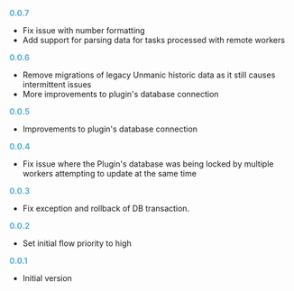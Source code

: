 
**<span style="color:#56adda">0.0.7</span>**
- Fix issue with number formatting
- Add support for parsing data for tasks processed with remote workers

**<span style="color:#56adda">0.0.6</span>**
- Remove migrations of legacy Unmanic historic data as it still causes intermittent issues
- More improvements to plugin's database connection

**<span style="color:#56adda">0.0.5</span>**
- Improvements to plugin's database connection

**<span style="color:#56adda">0.0.4</span>**
- Fix issue where the Plugin's database was being locked by multiple workers attempting to update at the same time

**<span style="color:#56adda">0.0.3</span>**
- Fix exception and rollback of DB transaction.

**<span style="color:#56adda">0.0.2</span>**
- Set initial flow priority to high

**<span style="color:#56adda">0.0.1</span>**
- Initial version
